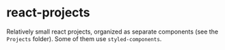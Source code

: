 # react-projects

Relatively small react projects, organized as separate components (see the `Projects` folder).
Some of them use `styled-components`.
